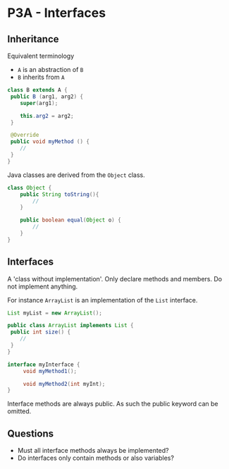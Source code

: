 # P3A - Interfaces

## Inheritance
Equivalent terminology
- `A` is an abstraction of `B`
- `B` inherits from `A`
```java
class B extends A {
 public B (arg1, arg2) {
    super(arg1);

    this.arg2 = arg2;
 }

 @Override
 public void myMethod () {
    // 
 }
}
```

Java classes are derived from the `Object` class.
```java
class Object {
    public String toString(){
        //
    }

    public boolean equal(Object o) {
        //
    }
}
```

## Interfaces
A 'class without implementation'. Only declare methods and members. Do not implement anything.

For instance  `ArrayList` is an implementation of the `List` interface.
```java
List myList = new ArrayList();
```
```java
public class ArrayList implements List {
 public int size() {
    //
 }
}
```

```java
interface myInterface {
     void myMethod1();

     void myMethod2(int myInt);
}
```

Interface methods are always public. As such the public keyword can be omitted.

## Questions
 - Must all interface methods always be implemented?
 - Do interfaces only contain methods or also variables?